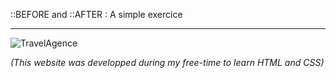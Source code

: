 ::BEFORE and ::AFTER : A simple exercice


-----------------------------------------------------------------------------------------------------------------------------------
![TravelAgence](https://user-images.githubusercontent.com/61105869/74770187-0f12a280-528c-11ea-86d5-692614a207ce.jpg)

*(This website was developped during my free-time to learn HTML and CSS)*

